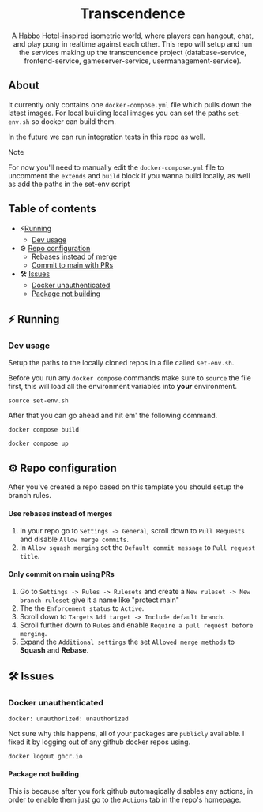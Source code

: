 <div align=center>

# Transcendence
A Habbo Hotel-inspired isometric world, where players can hangout, chat, and play pong in realtime against each other. 
This repo will setup and run the services making up the transcendence project (database-service, frontend-service, gameserver-service, usermanagement-service).
</div>

## About
It currently only contains one `docker-compose.yml` file which pulls down the latest images.
For local building local images you can set the paths `set-env.sh` so docker can build them.

In the future we can run integration tests in this repo as well.
> [!NOTE]
> For now you'll need to manually edit the `docker-compose.yml` file to uncomment the `extends` and `build` block if you wanna build locally, as well as add the paths in the set-env script

## Table of contents

- ⚡️[Running](#features)
  - [Dev usage](#dev-usage)
- ⚙️ [Repo configuration](#repo-configuration)
  - [Rebases instead of merge](#use-rebases-instead-of-merges)
  - [Commit to main with PRs](#only-commit-on-main-using-prs)
- 🛠️ [Issues](#issues)
  - [Docker unauthenticated](#docker-unauthenticated)
  - [Package not building](#package-not-building)

## ⚡️ Running

### Dev usage
Setup the paths to the locally cloned repos in a file called `set-env.sh`.

Before you run any `docker compose` commands make sure to `source` the file first, this will load all the environment variables into **your** environment.
```
source set-env.sh
```
After that you can go ahead and hit em' the following command.
```
docker compose build
```
```
docker compose up
```


## ⚙️  Repo configuration
After you've created a repo based on this template you should setup the branch rules.
#### Use rebases instead of merges
1. In your repo go to `Settings -> General`, scroll down to `Pull Requests` and disable `Allow merge commits`.
2. In `Allow squash merging` set the `Default commit message` to `Pull request title`.

#### Only commit on main using PRs
1. Go to `Settings -> Rules -> Rulesets` and create a `New ruleset -> New branch ruleset` give it a name like "protect main"
2. The the `Enforcement status` to `Active`.
3. Scroll down to `Targets` `Add target -> Include default branch`.
4. Scroll further down to `Rules` and enable `Require a pull request before merging`.
5. Expand the `Additional settings` the set `Allowed merge methods` to **Squash** and **Rebase**.


## 🛠️ Issues

### Docker unauthenticated
```
docker: unauthorized: unauthorized
```
Not sure why this happens, all of your packages are `publicly` available. I fixed it by logging out of any github docker repos using.
```
docker logout ghcr.io
```

#### Package not building
This is because after you fork github automagically disables any actions, in order to enable them just go to the `Actions` tab in the repo's homepage.

